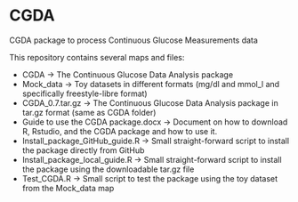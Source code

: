 # CGDA
CGDA package to process Continuous Glucose Measurements data

This repository contains several maps and files:
- CGDA -> The Continuous Glucose Data Analysis package
- Mock_data -> Toy datasets in different formats (mg/dl and mmol_l and specifically freestyle-libre format)
- CGDA_0.7.tar.gz -> The Continuous Glucose Data Analysis package in tar.gz format (same as CGDA folder)
- Guide to use the CGDA package.docx -> Document on how to download R, Rstudio, and the CGDA package and how to use it.
- Install_package_GitHub_guide.R -> Small straight-forward script to install the package directly from GitHub
- Install_package_local_guide.R -> Small straight-forward script to install the package using the downloadable tar.gz file
- Test_CGDA.R -> Small script to test the package using the toy dataset from the Mock_data map
